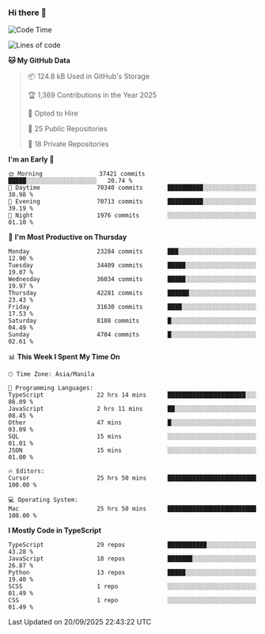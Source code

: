 ### Hi there 👋

<!--START_SECTION:waka-->
![Code Time](http://img.shields.io/badge/Code%20Time-2%2C148%20hrs%2041%20mins-blue)

![Lines of code](https://img.shields.io/badge/From%20Hello%20World%20I%27ve%20Written-68.9%20million%20lines%20of%20code-blue)

**🐱 My GitHub Data** 

> 📦 124.8 kB Used in GitHub's Storage 
 > 
> 🏆 1,369 Contributions in the Year 2025
 > 
> 💼 Opted to Hire
 > 
> 📜 25 Public Repositories 
 > 
> 🔑 18 Private Repositories 
 > 
**I'm an Early 🐤** 

```text
🌞 Morning                37421 commits       █████░░░░░░░░░░░░░░░░░░░░   20.74 % 
🌆 Daytime                70340 commits       ██████████░░░░░░░░░░░░░░░   38.98 % 
🌃 Evening                70713 commits       ██████████░░░░░░░░░░░░░░░   39.19 % 
🌙 Night                  1976 commits        ░░░░░░░░░░░░░░░░░░░░░░░░░   01.10 % 
```
📅 **I'm Most Productive on Thursday** 

```text
Monday                   23284 commits       ███░░░░░░░░░░░░░░░░░░░░░░   12.90 % 
Tuesday                  34409 commits       █████░░░░░░░░░░░░░░░░░░░░   19.07 % 
Wednesday                36034 commits       █████░░░░░░░░░░░░░░░░░░░░   19.97 % 
Thursday                 42281 commits       ██████░░░░░░░░░░░░░░░░░░░   23.43 % 
Friday                   31630 commits       ████░░░░░░░░░░░░░░░░░░░░░   17.53 % 
Saturday                 8108 commits        █░░░░░░░░░░░░░░░░░░░░░░░░   04.49 % 
Sunday                   4704 commits        █░░░░░░░░░░░░░░░░░░░░░░░░   02.61 % 
```


📊 **This Week I Spent My Time On** 

```text
🕑︎ Time Zone: Asia/Manila

💬 Programming Languages: 
TypeScript               22 hrs 14 mins      ██████████████████████░░░   86.09 % 
JavaScript               2 hrs 11 mins       ██░░░░░░░░░░░░░░░░░░░░░░░   08.45 % 
Other                    47 mins             █░░░░░░░░░░░░░░░░░░░░░░░░   03.09 % 
SQL                      15 mins             ░░░░░░░░░░░░░░░░░░░░░░░░░   01.01 % 
JSON                     15 mins             ░░░░░░░░░░░░░░░░░░░░░░░░░   01.00 % 

🔥 Editors: 
Cursor                   25 hrs 50 mins      █████████████████████████   100.00 % 

💻 Operating System: 
Mac                      25 hrs 50 mins      █████████████████████████   100.00 % 
```

**I Mostly Code in TypeScript** 

```text
TypeScript               29 repos            ███████████░░░░░░░░░░░░░░   43.28 % 
JavaScript               18 repos            ███████░░░░░░░░░░░░░░░░░░   26.87 % 
Python                   13 repos            █████░░░░░░░░░░░░░░░░░░░░   19.40 % 
SCSS                     1 repo              ░░░░░░░░░░░░░░░░░░░░░░░░░   01.49 % 
CSS                      1 repo              ░░░░░░░░░░░░░░░░░░░░░░░░░   01.49 % 
```




 Last Updated on 20/09/2025 22:43:22 UTC
<!--END_SECTION:waka-->
